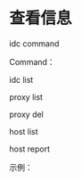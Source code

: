 # 查看信息

idc command 





Command：

idc list    

proxy list    

proxy del    

host list    

host report    

 

示例：

